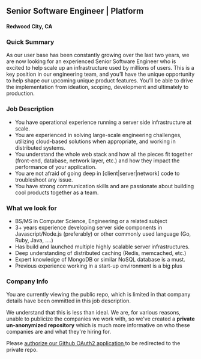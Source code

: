 ## Senior Software Engineer | Platform
#### Redwood City, CA

### Quick Summary
As our user base has been constantly growing over the last two years, we are now looking for an experienced Senior Software Engineer who is excited to help scale up an infrastructure used by millions of users. This is a key position in our engineering team, and you’ll have the unique opportunity to help shape our upcoming unique product features. You’ll be able to drive the implementation from ideation, scoping, development and ultimately to production.

### Job Description
+ You have operational experience running a server side infrastructure at scale.
+ You are experienced in solving large-scale engineering challenges, utilizing cloud-based solutions when appropriate, and working in distributed systems.
+ You understand the whole web stack and how all the pieces fit together (front-end, database, network layer, etc.) and how they impact the performance of your application.
+ You are not afraid of going deep in [client|server|network] code to troubleshoot any issue.
+ You have strong communication skills and are passionate about building cool products together as a team.

### What we look for
+ BS/MS in Computer Science, Engineering or a related subject
+ 3+ years experience developing server side components in Javascript/Node.js (preferably) or other commonly used language (Go, Ruby, Java, ….)
+ Has build and launched multiple highly scalable server infrastructures.
+ Deep understanding of distributed caching (Redis, memcached, etc.)
+ Expert knowledge of MongoDB or similar NoSQL database is a must.
+ Previous experience working in a start-up environment is a big plus

### Company Info
You are currently viewing the public repo, which is limited in that company details have been ommitted in this job description.  
    
We understand that this is less than ideal.  We are, for various reasons, unable to publicize the companies we work with, so we've
created a **private un-anonymized repository** which is much more informative on who these companies are and what they're hiring for.  
    
Please [authorize our Github OAuth2 application ](http://localhost:3000/users/auth/github?job_id=umfiyml0-senior-software-engineer-platform) to be redirected to the private repo.
